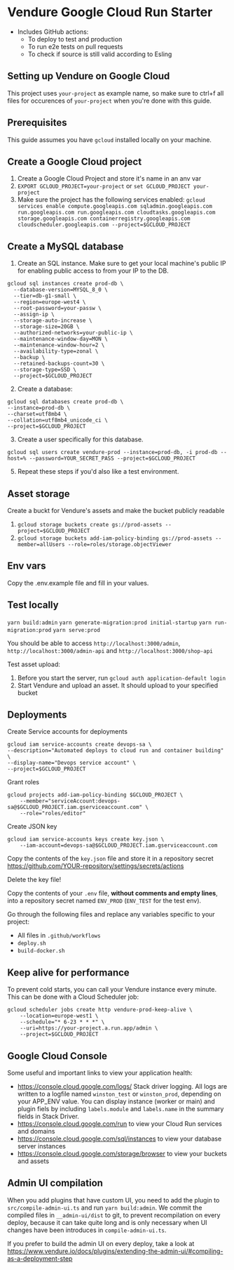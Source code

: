 # Vendure Google Cloud Run Starter

- Includes GitHub actions:
  - To deploy to test and production
  - To run e2e tests on pull requests
  - To check if source is still valid according to Esling

## Setting up Vendure on Google Cloud

This project uses `your-project` as example name, so make sure to ctrl+f all files for occurences of `your-project` when you're done with this guide.

## Prerequisites

This guide assumes you have `gcloud` installed locally on your machine.

## Create a Google Cloud project

1. Create a Google Cloud Project and store it's name in an anv var
2. `EXPORT GCLOUD_PROJECT=your-project` or `set GCLOUD_PROJECT your-project`
3. Make sure the project has the following services enabled: `gcloud services enable compute.googleapis.com sqladmin.googleapis.com run.googleapis.com run.googleapis.com cloudtasks.googleapis.com storage.googleapis.com containerregistry.googleapis.com cloudscheduler.googleapis.com --project=$GCLOUD_PROJECT`

## Create a MySQL database

1. Create an SQL instance. Make sure to get your local machine's public IP for enabling public access to from your IP to the DB.

```shell
gcloud sql instances create prod-db \
  --database-version=MYSQL_8_0 \
  --tier=db-g1-small \
  --region=europe-west4 \
  --root-password=your-passw \
  --assign-ip \
  --storage-auto-increase \
  --storage-size=20GB \
  --authorized-networks=your-public-ip \
  --maintenance-window-day=MON \
  --maintenance-window-hour=2 \
  --availability-type=zonal \
  --backup \
  --retained-backups-count=30 \
  --storage-type=SSD \
  --project=$GCLOUD_PROJECT
```

2. Create a database:

```shell
gcloud sql databases create prod-db \
--instance=prod-db \
--charset=utf8mb4 \
--collation=utf8mb4_unicode_ci \
--project=$GCLOUD_PROJECT
```

3. Create a user specifically for this database.
```shell
gcloud sql users create vendure-prod --instance=prod-db, -i prod-db --host=% --password=YOUR_SECRET_PASS --project=$GCLOUD_PROJECT
```

5.  Repeat these steps if you'd also like a test environment.

## Asset storage

Create a buckt for Vendure's assets and make the bucket publicly readable

1. `gcloud storage buckets create gs://prod-assets --project=$GCLOUD_PROJECT`
2. `gcloud storage buckets add-iam-policy-binding gs://prod-assets --member=allUsers --role=roles/storage.objectViewer`

## Env vars

Copy the .env.example file and fill in your values.

## Test locally

`yarn build:admin`
`yarn generate-migration:prod initial-startup`
`yarn run-migration:prod`
`yarn serve:prod`

You should be able to access `http://localhost:3000/admin`, `http://localhost:3000/admin-api` and `http://localhost:3000/shop-api`

Test asset upload:

1. Before you start the server, run `gcloud auth application-default login`
2. Start Vendure and upload an asset. It should upload to your specified bucket

## Deployments

Create Service accounts for deployments

```shell
gcloud iam service-accounts create devops-sa \
--description="Automated deploys to cloud run and container building" \
--display-name="Devops service account" \
--project=$GCLOUD_PROJECT
```

Grant roles

```shell
gcloud projects add-iam-policy-binding $GCLOUD_PROJECT \
    --member="serviceAccount:devops-sa@$GCLOUD_PROJECT.iam.gserviceaccount.com" \
    --role="roles/editor"
```

Create JSON key

```shell
gcloud iam service-accounts keys create key.json \
    --iam-account=devops-sa@$GCLOUD_PROJECT.iam.gserviceaccount.com
```

Copy the contents of the `key.json` file and store it in a repository secret https://github.com/YOUR-repository/settings/secrets/actions

Delete the key file!

Copy the contents of your `.env` file, **without comments and empty lines**, into a repository secret named `ENV_PROD` (`ENV_TEST` for the test env).

Go through the following files and replace any variables specific to your project:

- All files in `.github/workflows`
- `deploy.sh`
- `build-docker.sh`

## Keep alive for performance

To prevent cold starts, you can call your Vendure instance every minute. This can be done with a Cloud Scheduler job:

```shell
gcloud scheduler jobs create http vendure-prod-keep-alive \
    --location=europe-west1 \
    --schedule="* 6-23 * * *" \
    --uri=https://your-project.a.run.app/admin \
    --project=$GCLOUD_PROJECT
```

## Google Cloud Console

Some useful and important links to view your application health:

- https://console.cloud.google.com/logs/ Stack driver logging. All logs are written to a logfile named `winston_test` or `winston_prod`, depending on your APP_ENV value. You can display instance (worker or main) and plugin fiels by including `labels.module` and `labels.name` in the summary fields in Stack Driver.
- https://console.cloud.google.com/run to view your Cloud Run services and domains
- https://console.cloud.google.com/sql/instances to view your database server instances
- https://console.cloud.google.com/storage/browser to view your buckets and assets

## Admin UI compilation

When you add plugins that have custom UI, you need to add the plugin to `src/compile-admin-ui.ts` and run `yarn build:admin`. We commit the compiled files in `__admin-ui/dist` to git, to prevent recompilation on every deploy, because it can take quite long and is only necessary when UI changes have been introduces in `compile-admin-ui.ts`.

If you prefer to build the admin UI on every deploy, take a look at https://www.vendure.io/docs/plugins/extending-the-admin-ui/#compiling-as-a-deployment-step
